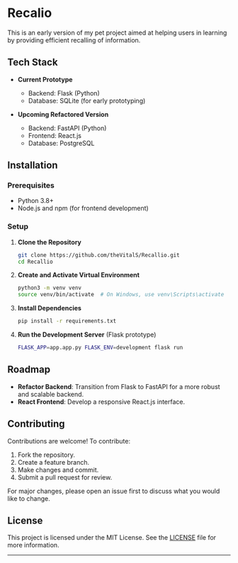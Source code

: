 # Recalio

This is an early version of my pet project aimed at helping users in learning by providing efficient recalling of information. 

## Tech Stack

- **Current Prototype**
  - Backend: Flask (Python)
  - Database: SQLite (for early prototyping)

- **Upcoming Refactored Version**
  - Backend: FastAPI (Python)
  - Frontend: React.js
  - Database: PostgreSQL

## Installation

### Prerequisites
- Python 3.8+
- Node.js and npm (for frontend development)

### Setup

1. **Clone the Repository**
   ```bash
   git clone https://github.com/theVitalS/Recallio.git
   cd Recallio
   ```

2. **Create and Activate Virtual Environment**
   ```bash
   python3 -m venv venv
   source venv/bin/activate  # On Windows, use venv\Scripts\activate
   ```

3. **Install Dependencies**
   ```bash
   pip install -r requirements.txt
   ```

4. **Run the Development Server** (Flask prototype)
   ```bash
   FLASK_APP=app.app.py FLASK_ENV=development flask run
   ```


## Roadmap

- **Refactor Backend**: Transition from Flask to FastAPI for a more robust and scalable backend.
- **React Frontend**: Develop a responsive React.js interface.


## Contributing

Contributions are welcome! To contribute:

1. Fork the repository.
2. Create a feature branch.
3. Make changes and commit.
4. Submit a pull request for review.

For major changes, please open an issue first to discuss what you would like to change.

## License

This project is licensed under the MIT License. See the [LICENSE](LICENSE) file for more information.

---
